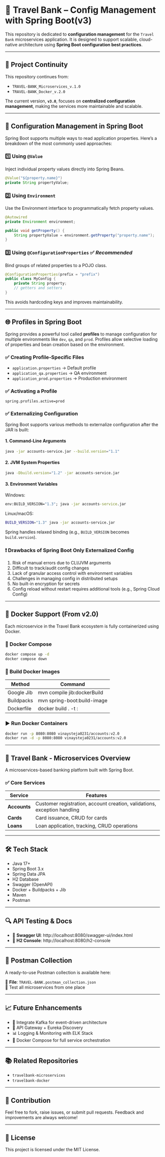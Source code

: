 
# 🏦 Travel Bank – Config Management with Spring Boot(v3)

This repository is dedicated to **configuration management** for the `Travel Bank` microservices application. It is designed to support scalable, cloud-native architecture using **Spring Boot configuration best practices**.

---

## 📌 Project Continuity

This repository continues from:
- `TRAVEL-BANK_Microservices_v.1.0`
- `TRAVEL-BANK_Docker_v.2.0`

The current version, **`v3.0`**, focuses on **centralized configuration management**, making the services more maintainable and scalable.

---

## 🧰 Configuration Management in Spring Boot

Spring Boot supports multiple ways to read application properties. Here’s a breakdown of the most commonly used approaches:

### 1️⃣ Using `@Value`
Inject individual property values directly into Spring Beans.
```java
@Value("${property.name}")
private String propertyValue;
```

### 2️⃣ Using `Environment`
Use the Environment interface to programmatically fetch property values.
```java
@Autowired
private Environment environment;

public void getProperty() {
    String propertyValue = environment.getProperty("property.name");
}
```

### 3️⃣ Using `@ConfigurationProperties` ✅ *Recommended*
Bind groups of related properties to a POJO class.
```java
@ConfigurationProperties(prefix = "prefix")
public class MyConfig {
    private String property;
    // getters and setters
}
```

This avoids hardcoding keys and improves maintainability.

---

## 🌐 Profiles in Spring Boot

Spring provides a powerful tool called **profiles** to manage configuration for multiple environments like `dev`, `qa`, and `prod`. Profiles allow selective loading of properties and bean creation based on the environment.

### ✅ Creating Profile-Specific Files

- `application.properties` → Default profile
- `application_qa.properties` → QA environment
- `application_prod.properties` → Production environment

### ✅ Activating a Profile

```properties
spring.profiles.active=prod
```

### ✅ Externalizing Configuration

Spring Boot supports various methods to externalize configuration after the JAR is built:

#### 1. Command-Line Arguments
```bash
java -jar accounts-service.jar --build.version="1.1"
```

#### 2. JVM System Properties
```bash
java -Dbuild.version="1.2" -jar accounts-service.jar
```

#### 3. Environment Variables
Windows:
```cmd
env:BUILD_VERSION="1.3"; java -jar accounts-service.jar
```
Linux/macOS:
```bash
BUILD_VERSION="1.3" java -jar accounts-service.jar
```

Spring handles relaxed binding (e.g., `BUILD_VERSION` becomes `build.version`).

### ❗ Drawbacks of Spring Boot Only Externalized Config

1. Risk of manual errors due to CLI/JVM arguments
2. Difficult to track/audit config changes
3. Lack of granular access control with environment variables
4. Challenges in managing config in distributed setups
5. No built-in encryption for secrets
6. Config reload without restart requires additional tools (e.g., Spring Cloud Config)

---

## 🐳 Docker Support (From v2.0)

Each microservice in the Travel Bank ecosystem is fully containerized using Docker.

### 🔧 Docker Compose
```bash
docker compose up -d
docker compose down
```

### 🔧 Build Docker Images

| Method         | Command                                         |
|----------------|--------------------------------------------------|
| Google Jib     | mvn compile jib:dockerBuild                    |
| Buildpacks     | mvn spring-boot:build-image                    |
| Dockerfile     | docker build . -t <image-name>:<tag>           |

### ▶️ Run Docker Containers
```bash
docker run -p 8080:8080 vinaysteja0231/accounts:v2.0
docker run -d -p 8080:8080 vinaysteja0231/accounts:v2.0
```

---

## 🧩 Travel Bank - Microservices Overview

A microservices-based banking platform built with Spring Boot.

### ✅ Core Services

| Service   | Features |
|-----------|----------|
| **Accounts** | Customer registration, account creation, validations, exception handling |
| **Cards** | Card issuance, CRUD for cards |
| **Loans** | Loan application, tracking, CRUD operations |

---

## 🛠️ Tech Stack

- Java 17+
- Spring Boot 3.x
- Spring Data JPA
- H2 Database
- Swagger (OpenAPI)
- Docker + Buildpacks + Jib
- Maven
- Postman

---

## 🔍 API Testing & Docs

- 📘 **Swagger UI**: http://localhost:8080/swagger-ui/index.html  
- 💾 **H2 Console**: http://localhost:8080/h2-console

---

## 🧪 Postman Collection

A ready-to-use Postman collection is available here:

📂 **File**: `TRAVEL-BANK.postman_collection.json`  
🔹 Test all microservices from one place

---

## 📈 Future Enhancements

- 📡 Integrate Kafka for event-driven architecture
- 🧭 API Gateway + Eureka Discovery
- 📊 Logging & Monitoring with ELK Stack
- 🐳 Docker Compose for full service orchestration

---

## 📚 Related Repositories

- `travelbank-microservices`
- `travelbank-docker`

---

## 🙌 Contribution

Feel free to fork, raise issues, or submit pull requests. Feedback and improvements are always welcome!

---

## 📜 License

This project is licensed under the MIT License.
